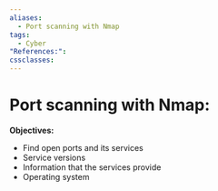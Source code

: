 ```yaml
---
aliases:
  - Port scanning with Nmap
tags:
  - Cyber
"References:": 
cssclasses:
---
```

# Port scanning with Nmap:

**Objectives:**
+ Find open ports and its services
+ Service versions
+ Information that the services provide
+ Operating system

